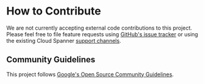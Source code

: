 # How to Contribute

We are not currently accepting external code contributions to this project.
Please feel free to file feature requests using
[GitHub's issue tracker](https://github.com/cloudspannerecosystem/pgadapter/issues/new)
or using the existing Cloud Spanner [support channels](https://cloud.google.com/spanner/docs/getting-support).

## Community Guidelines

This project follows [Google's Open Source Community
Guidelines](https://opensource.google/conduct/).
